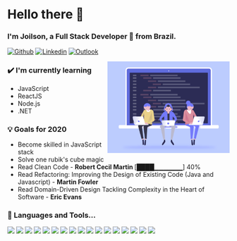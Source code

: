 # Hello there 🖖

### I'm Joilson, a Full Stack Developer 🚀 from Brazil.

[![Github](https://img.shields.io/badge/-Github-000?style=flat&logo=Github&logoColor=white)](https://github.com/joilsonLeal)
[![Linkedin](https://img.shields.io/badge/-LinkedIn-blue?style=flat&logo=Linkedin&logoColor=white)](https://www.linkedin.com/in/joilsonleal/)
[![Outlook](https://img.shields.io/badge/-Outlook-0078D4?style=flat&logo=Microsoft-Outlook&logoColor=white)](mailto:joilson_rg@hotmail.com)

<img width="55%" align="right" alt="GIF" src="https://github.com/joilsonLeal/joilsonLeal/blob/master/imgs/comunidade.gif" />

### ✔️ I'm currently learning
- JavaScript
- ReactJS
- Node.js
- .NET

### 💡 Goals for 2020
- Become skilled in JavaScript stack
- Solve one rubik's cube magic
- Read Clean Code - <strong> Robert Cecil Martin </strong> [████▁▁▁▁▁▁] 40%
- Read Refactoring: Improving the Design of Existing Code (Java and Javascript) - <strong> Martin Fowler </strong>
- Read Domain-Driven Design Tackling Complexity in the Heart of Software - <strong> Eric Evans </strong>

### 📖 Languages and Tools...

![](https://img.shields.io/badge/ReactJS-informational?style=flat&logo=React&logoColor=white&color=61DAFB)
![](https://img.shields.io/badge/Node.js-informational?style=flat&logo=Node.js&logoColor=white&color=339933)
![](https://img.shields.io/badge/Nodemon-informational?style=flat&logo=Nodemon&logoColor=white&color=76D04B)
![](https://img.shields.io/badge/PostgreSQL-informational?style=flat&logo=PostgreSQL&logoColor=white&color=336791)
![](https://img.shields.io/badge/MySQL-informational?style=flat&logo=MySQL&logoColor=white&color=4479A1)
![](https://img.shields.io/badge/SQLite-informational?style=flat&logo=SQLite&logoColor=white&color=003B57)
![](https://img.shields.io/badge/SQL%20Server-informational?style=flat&logo=Microsoft%20SQL%20Server&logoColor=white&color=CC2927)
![](https://img.shields.io/badge/Docker-informational?style=flat&logo=Docker&logoColor=white&color=2496ED)
![](https://img.shields.io/badge/Gitpod-informational?style=flat&logo=Gitpod&logoColor=white&color=1AA6E4)
![](https://img.shields.io/badge/Git-informational?style=flat&logo=Git&logoColor=white&color=F05032)
![](https://img.shields.io/badge/GitHub-informational?style=flat&logo=GitHub&logoColor=white&color=181717)
![](https://img.shields.io/badge/DigitalOcean-informational?style=flat&logo=DigitalOcean&logoColor=white&color=0080FF)
![](https://img.shields.io/badge/Vultr-informational?style=flat&logo=Vultr&logoColor=white&color=007BFC)
![](https://img.shields.io/badge/Visual%20Studio%20Code-informational?style=flat&logo=Visual%20Studio%20Code&logoColor=white&color=007ACC)
![](https://img.shields.io/badge/Visual%20Studio-informational?style=flat&logo=Visual%20Studio&logoColor=white&color=5C2D91)
![](https://img.shields.io/badge/C%23-informational?style=flat&logo=C%20Sharp&logoColor=white&color=239120)
![](https://img.shields.io/badge/%2ENET-informational?style=flat&logo=%2ENET&logoColor=white&color=5C2D91)
<br />

<!-- Resources -->
<!-- Icons: https://simpleicons.org/ -->
<!-- GitHub Stats: https://github.com/anuraghazra/github-readme-stats -->
<!-- Emojis: https://emojipedia.org/emoji/ -->
<!-- HTML Emojis: https://www.fileformat.info/index.htm -->
<!-- Shields: https://shields.io/ -->
<!-- Awesome GitHub Profile README: https://github.com/abhisheknaiidu/awesome-github-profile-readme -->

